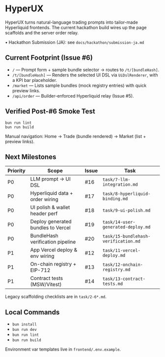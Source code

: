 # HyperUX

HyperUX turns natural-language trading prompts into tailor-made Hyperliquid frontends. The current hackathon build wires up the page scaffolds and the server order relay.

• Hackathon Submission (JA): see `docs/hackathon/submission-ja.md`

## Current Footprint (Issue #6)

- `/` &mdash; Prompt form + sample bundle selector → routes to `/t/[bundleHash]`.
- `/t/[bundleHash]` &mdash; Renders the selected UI DSL via `UiDslRenderer`, with a KPI bar placeholder.
- `/market` &mdash; Lists sample bundles (mock registry entries) with quick preview links.
- `/api/order` &mdash; Builder-enforced Hyperliquid relay (Issue #5).

## Verified Post-#6 Smoke Test

```
bun run lint
bun run build
```

Manual navigation: Home → Trade (bundle rendered) → Market (list + preview links).

## Next Milestones

| Priority | Scope | Issue | Task |
| -------- | ----- | ----- | ---- |
| P0 | LLM prompt → UI DSL | #16 | `task/7-llm-integration.md` |
| P0 | Hyperliquid data + order wiring | #17 | `task/8-hyperliquid-binding.md` |
| P0 | UI polish & wallet header perf | #18 | `task/9-ui-polish.md` |
| P0 | Deploy generated bundles to Vercel | #19 | `task/14-user-generated-deploy.md` |
| P0 | BundleHash verification pipeline | #20 | `task/15-bundlehash-verification.md` |
| P1 | App Vercel deploy & env wiring | #12 | `task/11-vercel-deploy.md` |
| P1 | On-chain registry + EIP-712 | #13 | `task/12-onchain-registry.md` |
| P1 | Contract tests (MSW/Vitest) | #14 | `task/13-contract-tests.md` |

Legacy scaffolding checklists are in `task/2-6*.md`.

## Local Commands

- `bun install`
- `bun run dev`
- `bun run lint`
- `bun run build`

Environment var templates live in `frontend/.env.example`.
